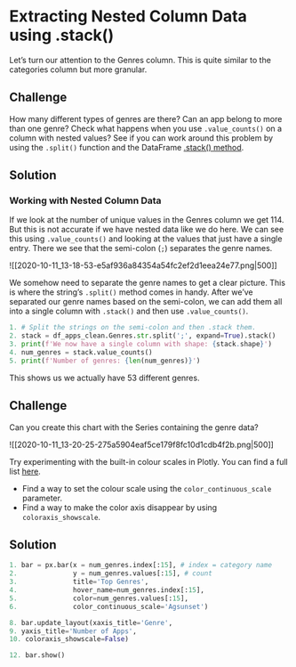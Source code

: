 # Extracting Nested Column Data using .stack()

Let’s turn our attention to the Genres column. This is quite similar to the categories column but more granular.

## Challenge

How many different types of genres are there? Can an app belong to more than one genre? Check what happens when you use `.value_counts()` on a column with nested values? See if you can work around this problem by using the `.split()` function and the DataFrame [.stack() method](https://pandas.pydata.org/pandas-docs/stable/reference/api/pandas.DataFrame.stack.html).

## Solution

### Working with Nested Column Data

If we look at the number of unique values in the Genres column we get 114. But this is not accurate if we have nested data like we do here. We can see this using `.value_counts()` and looking at the values that just have a single entry. There we see that the semi-colon (`;`) separates the genre names.

![[2020-10-11_13-18-53-e5af936a84354a54fc2ef2d1eea24e77.png|500]]

We somehow need to separate the genre names to get a clear picture. This is where the string’s `.split()` method comes in handy. After we’ve separated our genre names based on the semi-colon, we can add them all into a single column with `.stack()` and then use `.value_counts()`.

```python
1. # Split the strings on the semi-colon and then .stack them.
2. stack = df_apps_clean.Genres.str.split(';', expand=True).stack()
3. print(f'We now have a single column with shape: {stack.shape}')
4. num_genres = stack.value_counts()
5. print(f'Number of genres: {len(num_genres)}')
```

This shows us we actually have 53 different genres.

## Challenge

Can you create this chart with the Series containing the genre data?

![[2020-10-11_13-20-25-275a5904eaf5ce179f8fc10d1cdb4f2b.png|500]]

Try experimenting with the built-in colour scales in Plotly. You can find a full list [here](https://plotly.com/python/builtin-colorscales/).

- Find a way to set the colour scale using the `color_continuous_scale` parameter.
- Find a way to make the color axis disappear by using `coloraxis_showscale`.

## Solution

```python
1. bar = px.bar(x = num_genres.index[:15], # index = category name
2.              y = num_genres.values[:15], # count
3.              title='Top Genres',
4.              hover_name=num_genres.index[:15],
5.              color=num_genres.values[:15],
6.              color_continuous_scale='Agsunset')

8. bar.update_layout(xaxis_title='Genre',
9. yaxis_title='Number of Apps',
10. coloraxis_showscale=False)

12. bar.show()
```